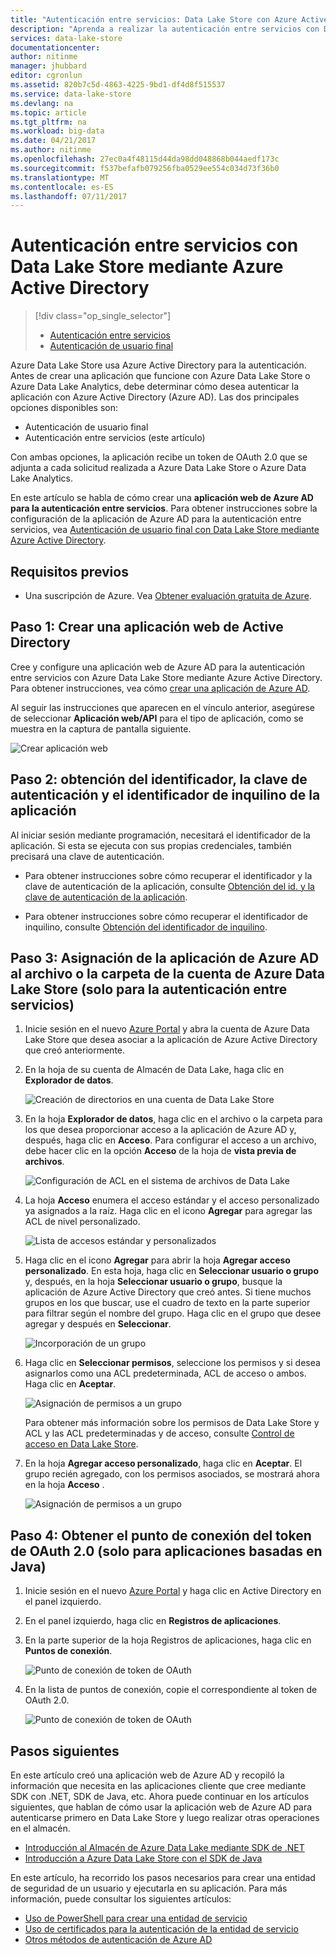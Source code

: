```yaml
---
title: "Autenticación entre servicios: Data Lake Store con Azure Active Directory | Microsoft Docs"
description: "Aprenda a realizar la autenticación entre servicios con Data Lake Store mediante Azure Active Directory."
services: data-lake-store
documentationcenter: 
author: nitinme
manager: jhubbard
editor: cgronlun
ms.assetid: 820b7c5d-4863-4225-9bd1-df4d8f515537
ms.service: data-lake-store
ms.devlang: na
ms.topic: article
ms.tgt_pltfrm: na
ms.workload: big-data
ms.date: 04/21/2017
ms.author: nitinme
ms.openlocfilehash: 27ec0a4f48115d44da98dd048868b044aedf173c
ms.sourcegitcommit: f537befafb079256fba0529ee554c034d73f36b0
ms.translationtype: MT
ms.contentlocale: es-ES
ms.lasthandoff: 07/11/2017
---
```

# <a name="service-to-service-authentication-with-data-lake-store-using-azure-active-directory"></a>Autenticación entre servicios con Data Lake Store mediante Azure Active Directory
> [!div class="op_single_selector"]
> * [Autenticación entre servicios](data-lake-store-authenticate-using-active-directory.md)
> * [Autenticación de usuario final](data-lake-store-end-user-authenticate-using-active-directory.md)
> 
> 

Azure Data Lake Store usa Azure Active Directory para la autenticación. Antes de crear una aplicación que funcione con Azure Data Lake Store o Azure Data Lake Analytics, debe determinar cómo desea autenticar la aplicación con Azure Active Directory (Azure AD). Las dos principales opciones disponibles son:

* Autenticación de usuario final 
* Autenticación entre servicios (este artículo) 

Con ambas opciones, la aplicación recibe un token de OAuth 2.0 que se adjunta a cada solicitud realizada a Azure Data Lake Store o Azure Data Lake Analytics.

En este artículo se habla de cómo crear una **aplicación web de Azure AD para la autenticación entre servicios**. Para obtener instrucciones sobre la configuración de la aplicación de Azure AD para la autenticación entre servicios, vea [Autenticación de usuario final con Data Lake Store mediante Azure Active Directory](data-lake-store-end-user-authenticate-using-active-directory.md).

## <a name="prerequisites"></a>Requisitos previos
* Una suscripción de Azure. Vea [Obtener evaluación gratuita de Azure](https://azure.microsoft.com/pricing/free-trial/).

## <a name="step-1-create-an-active-directory-web-application"></a>Paso 1: Crear una aplicación web de Active Directory

Cree y configure una aplicación web de Azure AD para la autenticación entre servicios con Azure Data Lake Store mediante Azure Active Directory. Para obtener instrucciones, vea cómo [crear una aplicación de Azure AD](../azure-resource-manager/resource-group-create-service-principal-portal.md).

Al seguir las instrucciones que aparecen en el vínculo anterior, asegúrese de seleccionar **Aplicación web/API** para el tipo de aplicación, como se muestra en la captura de pantalla siguiente.

![Crear aplicación web](./media/data-lake-store-authenticate-using-active-directory/azure-active-directory-create-web-app.png "Crear aplicación web")

## <a name="step-2-get-application-id-authentication-key-and-tenant-id"></a>Paso 2: obtención del identificador, la clave de autenticación y el identificador de inquilino de la aplicación
Al iniciar sesión mediante programación, necesitará el identificador de la aplicación. Si esta se ejecuta con sus propias credenciales, también precisará una clave de autenticación.

* Para obtener instrucciones sobre cómo recuperar el identificador y la clave de autenticación de la aplicación, consulte [Obtención del id. y la clave de autenticación de la aplicación](../azure-resource-manager/resource-group-create-service-principal-portal.md#get-application-id-and-authentication-key).

* Para obtener instrucciones sobre cómo recuperar el identificador de inquilino, consulte [Obtención del identificador de inquilino](../azure-resource-manager/resource-group-create-service-principal-portal.md#get-tenant-id).

## <a name="step-3-assign-the-azure-ad-application-to-the-azure-data-lake-store-account-file-or-folder-only-for-service-to-service-authentication"></a>Paso 3: Asignación de la aplicación de Azure AD al archivo o la carpeta de la cuenta de Azure Data Lake Store (solo para la autenticación entre servicios)
1. Inicie sesión en el nuevo [Azure Portal](https://portal.azure.com) y abra la cuenta de Azure Data Lake Store que desea asociar a la aplicación de Azure Active Directory que creó anteriormente.
2. En la hoja de su cuenta de Almacén de Data Lake, haga clic en **Explorador de datos**.
   
    ![Creación de directorios en una cuenta de Data Lake Store](./media/data-lake-store-authenticate-using-active-directory/adl.start.data.explorer.png "Creación de directorios en una cuenta de Data Lake Store")
3. En la hoja **Explorador de datos**, haga clic en el archivo o la carpeta para los que desea proporcionar acceso a la aplicación de Azure AD y, después, haga clic en **Acceso**. Para configurar el acceso a un archivo, debe hacer clic en la opción **Acceso** de la hoja de **vista previa de archivos**.
   
    ![Configuración de ACL en el sistema de archivos de Data Lake](./media/data-lake-store-authenticate-using-active-directory/adl.acl.1.png "Configuración de ACL en el sistema de archivos de Data Lake")
4. La hoja **Acceso** enumera el acceso estándar y el acceso personalizado ya asignados a la raíz. Haga clic en el icono **Agregar** para agregar las ACL de nivel personalizado.
   
    ![Lista de accesos estándar y personalizados](./media/data-lake-store-authenticate-using-active-directory/adl.acl.2.png "Lista de accesos estándar y personalizados")
5. Haga clic en el icono **Agregar** para abrir la hoja **Agregar acceso personalizado**. En esta hoja, haga clic en **Seleccionar usuario o grupo** y, después, en la hoja **Seleccionar usuario o grupo**, busque la aplicación de Azure Active Directory que creó antes. Si tiene muchos grupos en los que buscar, use el cuadro de texto en la parte superior para filtrar según el nombre del grupo. Haga clic en el grupo que desee agregar y después en **Seleccionar**.
   
    ![Incorporación de un grupo](./media/data-lake-store-authenticate-using-active-directory/adl.acl.3.png "Incorporación de un grupo")
6. Haga clic en **Seleccionar permisos**, seleccione los permisos y si desea asignarlos como una ACL predeterminada, ACL de acceso o ambos. Haga clic en **Aceptar**.
   
    ![Asignación de permisos a un grupo](./media/data-lake-store-authenticate-using-active-directory/adl.acl.4.png "Asignación de permisos a un grupo")
   
    Para obtener más información sobre los permisos de Data Lake Store y ACL y las ACL predeterminadas y de acceso, consulte [Control de acceso en Data Lake Store](data-lake-store-access-control.md).
7. En la hoja **Agregar acceso personalizado**, haga clic en **Aceptar**. El grupo recién agregado, con los permisos asociados, se mostrará ahora en la hoja **Acceso** .
   
    ![Asignación de permisos a un grupo](./media/data-lake-store-authenticate-using-active-directory/adl.acl.5.png "Asignación de permisos a un grupo")

## <a name="step-4-get-the-oauth-20-token-endpoint-only-for-java-based-applications"></a>Paso 4: Obtener el punto de conexión del token de OAuth 2.0 (solo para aplicaciones basadas en Java)

1. Inicie sesión en el nuevo [Azure Portal](https://portal.azure.com) y haga clic en Active Directory en el panel izquierdo.

2. En el panel izquierdo, haga clic en **Registros de aplicaciones**.

3. En la parte superior de la hoja Registros de aplicaciones, haga clic en **Puntos de conexión**.

    ![Punto de conexión de token de OAuth](./media/data-lake-store-authenticate-using-active-directory/oauth-token-endpoint.png "Punto de conexión de token de OAuth")

4. En la lista de puntos de conexión, copie el correspondiente al token de OAuth 2.0.

    ![Punto de conexión de token de OAuth](./media/data-lake-store-authenticate-using-active-directory/oauth-token-endpoint-1.png "Punto de conexión de token de OAuth")   

## <a name="next-steps"></a>Pasos siguientes
En este artículo creó una aplicación web de Azure AD y recopiló la información que necesita en las aplicaciones cliente que cree mediante SDK con .NET, SDK de Java, etc. Ahora puede continuar en los artículos siguientes, que hablan de cómo usar la aplicación web de Azure AD para autenticarse primero en Data Lake Store y luego realizar otras operaciones en el almacén.

* [Introducción al Almacén de Azure Data Lake mediante SDK de .NET](data-lake-store-get-started-net-sdk.md)
* [Introducción a Azure Data Lake Store con el SDK de Java](data-lake-store-get-started-java-sdk.md)

En este artículo, ha recorrido los pasos necesarios para crear una entidad de seguridad de un usuario y ejecutarla en su aplicación. Para más información, puede consultar los siguientes artículos:
* [Uso de PowerShell para crear una entidad de servicio](https://docs.microsoft.com/en-us/azure/azure-resource-manager/resource-group-authenticate-service-principal)
* [Uso de certificados para la autenticación de la entidad de servicio](https://docs.microsoft.com/en-us/azure/azure-resource-manager/resource-group-authenticate-service-principal#create-service-principal-with-certificate)
* [Otros métodos de autenticación de Azure AD](https://docs.microsoft.com/en-us/azure/active-directory/active-directory-authentication-scenarios)


